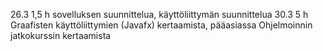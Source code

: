 ﻿26.3	1,5 h sovelluksen suunnittelua, käyttöliittymän suunnittelua
30.3	5 h Graafisten käyttöliittymien (Javafx) kertaamista, pääasiassa Ohjelmoinnin jatkokurssin kertaamista